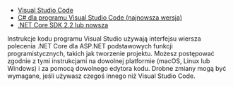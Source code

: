 * [Visual Studio Code](https://code.visualstudio.com/download)
* [C# dla programu Visual Studio Code (najnowsza wersja)](https://marketplace.visualstudio.com/items?itemName=ms-dotnettools.csharp)
* [.NET Core SDK 2.2 lub nowsza](https://dotnet.microsoft.com/download/dotnet-core)

Instrukcje kodu programu Visual Studio używają interfejsu wiersza polecenia .NET Core dla ASP.NET podstawowych funkcji programistycznych, takich jak tworzenie projektu. Możesz postępować zgodnie z tymi instrukcjami na dowolnej platformie (macOS, Linux lub Windows) i za pomocą dowolnego edytora kodu. Drobne zmiany mogą być wymagane, jeśli używasz czegoś innego niż Visual Studio Code.
